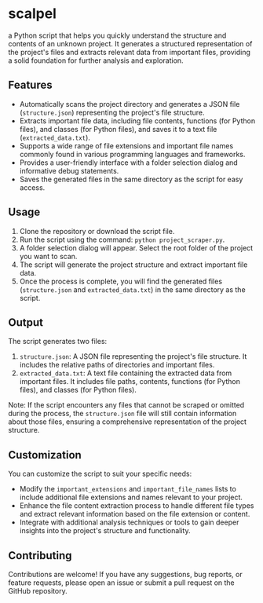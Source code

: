 # scalpel



a Python script that helps you quickly understand the structure and contents of an unknown project. It generates a structured representation of the project's files and extracts relevant data from important files, providing a solid foundation for further analysis and exploration.

## Features

- Automatically scans the project directory and generates a JSON file (`structure.json`) representing the project's file structure.
- Extracts important file data, including file contents, functions (for Python files), and classes (for Python files), and saves it to a text file (`extracted_data.txt`).
- Supports a wide range of file extensions and important file names commonly found in various programming languages and frameworks.
- Provides a user-friendly interface with a folder selection dialog and informative debug statements.
- Saves the generated files in the same directory as the script for easy access.

## Usage

1. Clone the repository or download the script file.
2. Run the script using the command: `python project_scraper.py`.
3. A folder selection dialog will appear. Select the root folder of the project you want to scan.
4. The script will generate the project structure and extract important file data.
5. Once the process is complete, you will find the generated files (`structure.json` and `extracted_data.txt`) in the same directory as the script.

## Output

The script generates two files:

1. `structure.json`: A JSON file representing the project's file structure. It includes the relative paths of directories and important files.
2. `extracted_data.txt`: A text file containing the extracted data from important files. It includes file paths, contents, functions (for Python files), and classes (for Python files).

Note: If the script encounters any files that cannot be scraped or omitted during the process, the `structure.json` file will still contain information about those files, ensuring a comprehensive representation of the project structure.

## Customization

You can customize the script to suit your specific needs:

- Modify the `important_extensions` and `important_file_names` lists to include additional file extensions and names relevant to your project.
- Enhance the file content extraction process to handle different file types and extract relevant information based on the file extension or content.
- Integrate with additional analysis techniques or tools to gain deeper insights into the project's structure and functionality.

## Contributing

Contributions are welcome! If you have any suggestions, bug reports, or feature requests, please open an issue or submit a pull request on the GitHub repository.

